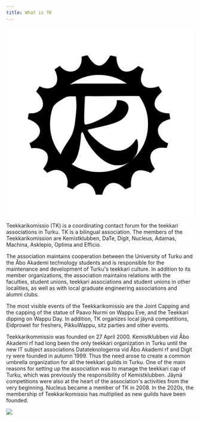 ```yaml
---
title: What is TK
---
```

![TK logo](logo-musta.svg)

Teekkarikomissio (TK) is a coordinating contact forum for the teekkari associations in Turku. TK is a bilingual association. The members of the Teekkarikomission are Kemistklubben, DaTe, Digit, Nucleus, Adamas, Machina, Asklepio, Optima and Efficio.

The association maintains cooperation between the University of Turku and the Åbo Akademi technology students and is responsible for the maintenance and development of Turku's teekkari culture. In addition to its member organizations, the association maintains relations with the faculties, student unions, teekkari associations and student unions in other localities, as well as with local graduate engineering associations and alumni clubs.

The most visible events of the Teekkarikomissio are the Joint Capping and the capping of the statue of Paavo Nurmi on Wappu Eve, and the Teekkari dipping on Wappu Day. In addition, TK organizes local jäynä competitions, Eldprowet for freshers, PikkuWappu, sitz parties and other events.

Teekkarikommissio was founded on 27 April 2000. Kemistklubben vid Åbo Akademi rf had long been the only teekkari organization in Turku until the new IT subject associations Datateknologerna vid Åbo Akademi rf and Digit ry were founded in autumn 1999. Thus the need arose to create a common umbrella organization for all the teekkari guilds in Turku. One of the main reasons for setting up the association was to manage the teekkari cap of Turku, which was previously the responsibility of Kemistklubben. Jäynä competitions were also at the heart of the association's activities from the very beginning. Nucleus became a member of TK in 2008. In the 2020s, the membership of Teekkarikomissio has multiplied as new guilds have been founded.

![](https://tyteekkarit.kuvat.fi/kuvat/Teekkarikomissio+-+Teknologkommissionen/2024/Paavo+Nurmen+lakitus+-+Paavo+Nurmi+m%C3%B6ssp%C3%A5l%C3%A4ggning/msg5630379088-79557.jpg)
